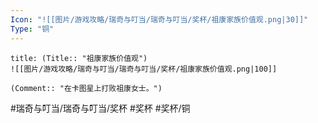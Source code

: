 ```yaml
---
Icon: "![[图片/游戏攻略/瑞奇与叮当/瑞奇与叮当/奖杯/祖康家族价值观.png|30]]"
Type: "铜"
---
```

```ad-common-bronze-trophy
title: (Title:: "祖康家族价值观")
![[图片/游戏攻略/瑞奇与叮当/瑞奇与叮当/奖杯/祖康家族价值观.png|100]]

(Comment:: "在卡图星上打败祖康女士。")
```

#瑞奇与叮当/瑞奇与叮当/奖杯 #奖杯 #奖杯/铜
